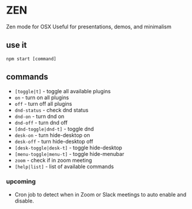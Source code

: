# ZEN

Zen mode for OSX
Useful for presentations, demos, and minimalism

## use it

`npm start [command]`

## commands

- `[toggle|t]` - toggle all available plugins
- `on` - turn on all plugins
- `off` - turn off all plugins
- `dnd-status` - check dnd status
- `dnd-on` - turn dnd on
- `dnd-off` - turn dnd off
- `[dnd-toggle|dnd-t]` - toggle dnd
- `desk-on` - turn hide-desktop on
- `desk-off` - turn hide-desktop off
- `[desk-toggle|desk-t]` - toggle hide-desktop
- `[menu-toggle|menu-t]` - toggle hide-menubar
- `zoom` - check if in zoom meeting
- `[help|list]` - list of available commands

### upcoming

- Cron job to detect when in Zoom or Slack meetings to auto enable and disable.
